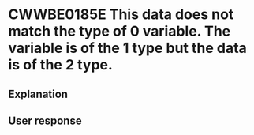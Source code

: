 # CWWBE0185E This data does not match the type of 0 variable. The variable is of the 1 type but the data is of the 2 type.

## Explanation

## User response
